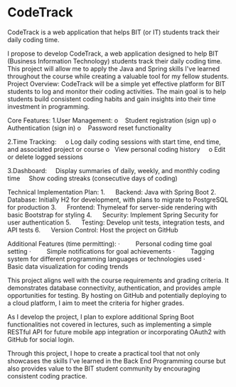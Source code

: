 # CodeTrack
CodeTrack is a web application that helps BIT (or IT) students track their daily coding time.

I propose to develop CodeTrack, a web application designed to help BIT (Business Information Technology) students track their daily coding time. This project will allow me to apply the Java and Spring skills I've learned throughout the course while creating a valuable tool for my fellow students.
Project Overview: CodeTrack will be a simple yet effective platform for BIT students to log and monitor their coding activities. The main goal is to help students build consistent coding habits and gain insights into their time investment in programming.

Core Features:
1.User Management: 
    o    Student registration (sign up)
    o    Authentication (sign in)
    o    Password reset functionality

2.Time Tracking: 
    o   Log daily coding sessions with start time, end time, and associated project or course
    o   View personal coding history
    o   Edit or delete logged sessions

3.Dashboard: 
    Display summaries of daily, weekly, and monthly coding time
    Show coding streaks (consecutive days of coding)

Technical Implementation Plan:
    1.      Backend: Java with Spring Boot
    2.      Database: Initially H2 for development, with plans to migrate to PostgreSQL for production
    3.      Frontend: Thymeleaf for server-side rendering with basic Bootstrap for styling
    4.      Security: Implement Spring Security for user authentication
    5.      Testing: Develop unit tests, integration tests, and API tests
    6.      Version Control: Host the project on GitHub

Additional Features (time permitting):
    ·         Personal coding time goal setting
    ·         Simple notifications for goal achievements
    ·         Tagging system for different programming languages or technologies used
    ·         Basic data visualization for coding trends

This project aligns well with the course requirements and grading criteria. It demonstrates database connectivity, authentication, and provides ample opportunities for testing. By hosting on GitHub and potentially deploying to a cloud platform, I aim to meet the criteria for higher grades.

As I develop the project, I plan to explore additional Spring Boot functionalities not covered in lectures, such as implementing a simple RESTful API for future mobile app integration or incorporating OAuth2 with GitHub for social login.

Through this project, I hope to create a practical tool that not only showcases the skills I've learned in the Back End Programming course but also provides value to the BIT student community by encouraging consistent coding practice.
